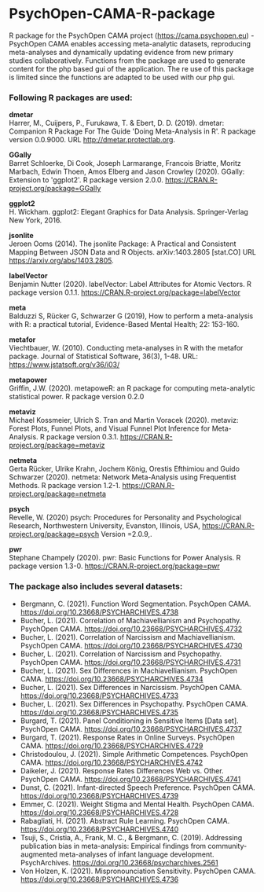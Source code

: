 # PsychOpen-CAMA-R-package

R package for the PsychOpen CAMA project (https://cama.psychopen.eu) - PsychOpen CAMA enables accessing meta-analytic datasets, reproducing meta-analyses and dynamically 
updating evidence from new primary studies collaboratively. Functions from the package are used to generate content for the php based gui of the application. 
The re use of this package is limited since the functions are adapted to be used with our php gui.


### Following R packages are used: 

**dmetar**<br>
Harrer, M., Cuijpers, P., Furukawa, T. & Ebert, D. D. (2019). dmetar: Companion R Package For The Guide 'Doing Meta-Analysis in R'. R package version 0.0.9000. URL http://dmetar.protectlab.org.

**GGally**<br>
Barret Schloerke, Di Cook, Joseph Larmarange, Francois Briatte, Moritz Marbach, Edwin Thoen, Amos Elberg and Jason Crowley (2020). GGally: Extension to 'ggplot2'. R package version 2.0.0. https://CRAN.R-project.org/package=GGally

**ggplot2**<br>
H. Wickham. ggplot2: Elegant Graphics for Data Analysis. Springer-Verlag New York, 2016.

**jsonlite**<br>Jeroen Ooms (2014). The jsonlite Package: A Practical and Consistent Mapping Between JSON Data and R Objects. arXiv:1403.2805 [stat.CO] URL https://arxiv.org/abs/1403.2805.

**labelVector**<br>
Benjamin Nutter (2020). labelVector: Label Attributes for Atomic Vectors. R package version 0.1.1. https://CRAN.R-project.org/package=labelVector

**meta**<br>
Balduzzi S, Rücker G, Schwarzer G (2019), How to perform a meta-analysis with R: a practical tutorial, Evidence-Based Mental Health; 22: 153-160.

**metafor**<br>
Viechtbauer, W. (2010). Conducting meta-analyses in R with the metafor package. Journal of Statistical Software, 36(3), 1-48. URL: https://www.jstatsoft.org/v36/i03/

**metapower**<br>
Griffin, J.W. (2020). metapoweR: an R package for computing meta-analytic statistical power.  R package version 0.2.0

**metaviz**<br>
Michael Kossmeier, Ulrich S. Tran and Martin Voracek (2020). metaviz: Forest Plots, Funnel Plots, and Visual Funnel Plot Inference for Meta-Analysis. R package version 0.3.1. https://CRAN.R-project.org/package=metaviz

**netmeta**<br>
Gerta Rücker, Ulrike Krahn, Jochem König, Orestis Efthimiou and Guido Schwarzer (2020).  netmeta: Network Meta-Analysis using Frequentist Methods. R package version 1.2-1. https://CRAN.R-project.org/package=netmeta

**psych**<br>
Revelle, W. (2020) psych: Procedures for Personality and Psychological Research, Northwestern University, Evanston, Illinois, USA, https://CRAN.R-project.org/package=psych Version =2.0.9,.

**pwr**<br>
Stephane Champely (2020). pwr: Basic Functions for Power Analysis. R package version 1.3-0. https://CRAN.R-project.org/package=pwr

### The package also includes several datasets:

* Bergmann, C. (2021). Function Word Segmentation. PsychOpen CAMA. https://doi.org/10.23668/PSYCHARCHIVES.4738
* Bucher, L. (2021). Correlation of Machiavellianism and Psychopathy. PsychOpen CAMA. https://doi.org/10.23668/PSYCHARCHIVES.4732
* Bucher, L. (2021). Correlation of Narcissism and Machiavellianism. PsychOpen CAMA. https://doi.org/10.23668/PSYCHARCHIVES.4730
* Bucher, L. (2021). Correlation of Narcissism and Psychopathy. PsychOpen CAMA. https://doi.org/10.23668/PSYCHARCHIVES.4731
* Bucher, L. (2021). Sex Differences in Machiavellianism. PsychOpen CAMA. https://doi.org/10.23668/PSYCHARCHIVES.4734
* Bucher, L. (2021). Sex Differences in Narcissism. PsychOpen CAMA. https://doi.org/10.23668/PSYCHARCHIVES.4733
* Bucher, L. (2021). Sex Differences in Psychopathy. PsychOpen CAMA. https://doi.org/10.23668/PSYCHARCHIVES.4735
* Burgard, T. (2021). Panel Conditioning in Sensitive Items [Data set]. PsychOpen CAMA. https://doi.org/10.23668/PSYCHARCHIVES.4737
* Burgard, T. (2021). Response Rates in Online Surveys. PsychOpen CAMA. https://doi.org/10.23668/PSYCHARCHIVES.4729
* Christodoulou, J. (2021). Simple Arithmetic Competences. PsychOpen CAMA. https://doi.org/10.23668/PSYCHARCHIVES.4742
* Daikeler, J. (2021). Response Rates Differences Web vs. Other. PsychOpen CAMA. https://doi.org/10.23668/PSYCHARCHIVES.4741
* Dunst, C. (2021). Infant-directed Speech Preference. PsychOpen CAMA. https://doi.org/10.23668/PSYCHARCHIVES.4739
* Emmer, C. (2021). Weight Stigma and Mental Health. PsychOpen CAMA. https://doi.org/10.23668/PSYCHARCHIVES.4728
* Rabagliati, H. (2021). Abstract Rule Learning. PsychOpen CAMA. https://doi.org/10.23668/PSYCHARCHIVES.4740
* Tsuji, S., Cristia, A., Frank, M. C., & Bergmann, C. (2019). Addressing publication bias in meta-analysis: Empirical findings from community-augmented meta-analyses of infant language development. PsychArchives. https://doi.org/10.23668/psycharchives.2561
* Von Holzen, K. (2021). Mispronounciation Sensitivity. PsychOpen CAMA. https://doi.org/10.23668/PSYCHARCHIVES.4736

